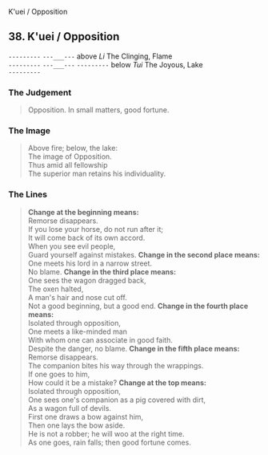 K'uei / Opposition
## 38. K'uei / Opposition
``---------``
``---___---`` above _Li_ The Clinging, Flame  
``---------``
``---___---``
``---------`` below _Tui_ The Joyous, Lake  
``---------``
### The Judgement
> Opposition. In small matters, good fortune.
### The Image
> Above fire; below, the lake:  
 The image of Opposition.  
 Thus amid all fellowship  
 The superior man retains his individuality.
### The Lines

 > **Change at the beginning means:**  
 Remorse disappears.  
 If you lose your horse, do not run after it;  
 It will come back of its own accord.  
 When you see evil people,  
 Guard yourself against mistakes.
 > **Change in the second place means:**  
 One meets his lord in a narrow street.  
 No blame.
 > **Change in the third place means:**  
 One sees the wagon dragged back,  
 The oxen halted,  
 A man's hair and nose cut off.  
 Not a good beginning, but a good end.
 > **Change in the fourth place means:**  
 Isolated through opposition,  
 One meets a like-minded man  
 With whom one can associate in good faith.  
 Despite the danger, no blame.
 > **Change in the fifth place means:**  
 Remorse disappears.  
 The companion bites his way through the wrappings.  
 If one goes to him,  
 How could it be a mistake?
 > **Change at the top means:**  
 Isolated through opposition,  
 One sees one's companion as a pig covered with dirt,  
 As a wagon full of devils.  
 First one draws a bow against him,  
 Then one lays the bow aside.  
 He is not a robber; he will woo at the right time.  
 As one goes, rain falls; then good fortune comes.



